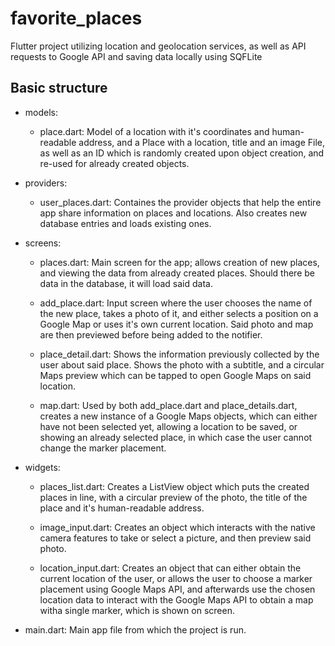 # favorite_places

Flutter project utilizing location and geolocation services, as well as API requests to Google API and saving data locally using SQFLite

## Basic structure

- models:
    - place.dart: Model of a location with it's coordinates and human-readable address, and a Place with a location, title and an image File, as well as an ID which is randomly created upon object creation, and re-used for already created objects.

- providers:
    - user_places.dart: Containes the provider objects that help the entire app share information on places and locations. Also creates new database entries and loads existing ones.

- screens:
    - places.dart: Main screen for the app; allows creation of new places, and viewing the data from already created places. Should there be data in the database, it will load said data.

    - add_place.dart: Input screen where the user chooses the name of the new place, takes a photo of it, and either selects a position on a Google Map or uses it's own current location. Said photo and map are then previewed before being added to the notifier.

    - place_detail.dart: Shows the information previously collected by the user about said place. Shows the photo with a subtitle, and a circular Maps preview which can be tapped to open Google Maps on said location.

    - map.dart: Used by both add_place.dart and place_details.dart, creates a new instance of a Google Maps objects, which can either have not been selected yet, allowing a location to be saved, or showing an already selected place, in which case the user cannot change the marker placement.

- widgets:
    - places_list.dart: Creates a ListView object which puts the created places in line, with a circular preview of the photo, the title of the place and it's human-readable address.

    - image_input.dart: Creates an object which interacts with the native camera features to take or select a picture, and then preview said photo.
    
    - location_input.dart: Creates an object that can either obtain the current location of the user, or allows the user to choose a marker placement using Google Maps API, and afterwards use the chosen location data to interact with the Google Maps API to obtain a map witha single marker, which is shown on screen.

- main.dart: Main app file from which the project is run.
